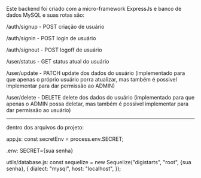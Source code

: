 Este backend foi criado com a micro-framework ExpressJs e banco de dados MySQL e suas rotas são:

/auth/signup - POST
criação de usuário

/auth/signin - POST
login de usuário

/auth/signout - POST
logoff de usuário

/user/status - GET
status atual do usuário

/user/update - PATCH
update dos dados do usuário (implementado para que apenas o próprio usuário porra atualizar, mas também é possivel implementar para dar permissão ao ADMIN)

/user/delete - DELETE
delete dos dados do usuário (implementado para que apenas o ADMIN possa deletar, mas também é possivel implementar para dar permissão ao usuário)

---------------------------------------------------

dentro dos arquivos do projeto:

app.js:
    const secretEnv = process.env.SECRET;

.env:
    SECRET={sua senha}

utils/database.js:
    const sequelize = new Sequelize("digistarts", "root", {sua senha}, {
        dialect: "mysql",
        host: "localhost",
    });
